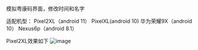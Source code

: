 模拟粤康码界面，修改时间和名字

适配机型：
Pixel2XL（android 11）
PixelXL(android 10)
华为荣耀9X（android 10）
Nexus6p（android 8.1）

Pixel2XL效果如下
![image](https://github.com/yhm2046/AutoScreenshoot/blob/master/img/px2.gif)
